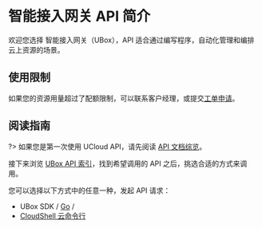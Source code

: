 



# 智能接入网关 API 简介

欢迎您选择 智能接入网关（UBox），API 适合通过编写程序，自动化管理和编排云上资源的场景。

## 使用限制

如果您的资源用量超过了配额限制，可以联系客户经理，或提交[工单申请](https://accountv2.ucloud.cn/work_ticket)。

## 阅读指南

?> 如果您是第一次使用 UCloud API，请先阅读 [API 文档综览](/api/summary/)。

接下来浏览 [UBox API 索引](api/ubox-api/index.md)，找到希望调用的 API 之后，挑选合适的方式来调用。


您可以选择以下方式中的任意一种，发起 API 请求：
- UBox SDK / [Go](https://github.com/ucloud/ucloud-sdk-go) /
- [CloudShell 云命令行](https://shell.ucloud.cn/)



